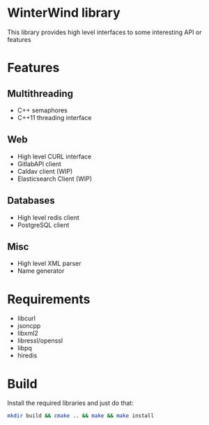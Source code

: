 # WinterWind library

This library provides high level interfaces to some interesting API or features

# Features
## Multithreading

* C++ semaphores
* C++11 threading interface

## Web

* High level CURL interface
* GitlabAPI client
* Caldav client (WIP)
* Elasticsearch Client (WIP)

## Databases

* High level redis client
* PostgreSQL client

## Misc

* High level XML parser
* Name generator

# Requirements

* libcurl
* jsoncpp
* libxml2
* libressl/openssl
* libpq
* hiredis

# Build

Install the required libraries and just do that:

```bash
mkdir build && cmake .. && make && make install
```
